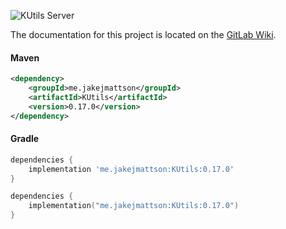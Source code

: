 ![KUtils Server](https://discordapp.com/api/guilds/453208597082406912/widget.png?style=banner2)

The documentation for this project is located on the [GitLab Wiki](https://gitlab.com/JakeJMattson/KUtils/wikis/home).

#### Maven
```xml
<dependency>
    <groupId>me.jakejmattson</groupId>
    <artifactId>KUtils</artifactId>
    <version>0.17.0</version>
</dependency>
```

#### Gradle
```groovy
dependencies {
    implementation 'me.jakejmattson:KUtils:0.17.0'
}
```
```kotlin
dependencies {
    implementation("me.jakejmattson:KUtils:0.17.0")
}
```